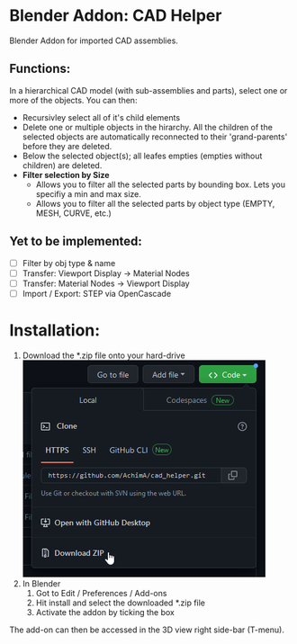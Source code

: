 # Blender Addon: CAD Helper
Blender Addon for imported CAD assemblies.

## Functions:

In a hierarchical CAD model (with sub-assemblies and parts), select one or more of the objects. You can then:
* Recursivley select all of it's child elements
* Delete one or multiple objects in the hirarchy. All the children of the selected objects are automatically reconnected to their 'grand-parents' before they are deleted.
* Below the selected object(s); all leafes empties (empties without children) are deleted.
* **Filter selection by Size**
    * Allows you to filter all the selected parts by bounding box. Lets you specifiy a min and max size.
    * Allows you to filter all the selected parts by object type (EMPTY, MESH, CURVE, etc.)


## Yet to be implemented:

- [ ] Filter by obj type & name
- [ ] Transfer: Viewport Display -> Material Nodes
- [ ] Transfer: Material Nodes -> Viewport Display
- [ ] Import / Export: STEP via OpenCascade

# Installation:
1. Download the *.zip file onto your hard-drive
    ![Markdown image](/images/download-addon.png)
1. In Blender
    1. Got to Edit / Preferences / Add-ons
    1. Hit install and select the downloaded *.zip file
    1. Activate the addon by ticking the box

The add-on can then be accessed in the 3D view right side-bar (T-menu).